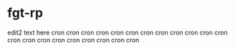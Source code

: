 # fgt-rp
edit2
text here
cron
cron
cron
cron
cron
cron
cron
cron
cron
cron
cron
cron
cron
cron
cron
cron
cron
cron
cron
cron
cron
